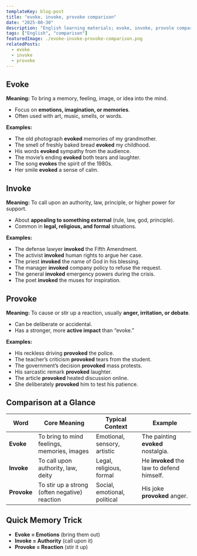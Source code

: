 ```yaml
---
templateKey: blog-post
title: "evoke, invoke, provoke comparison"
date: "2025-08-30"
description: "English learning materials; evoke, invoke, provole comparison"
tags: ["English", "comparison"]
featuredImage: ./evoke-invoke-provoke-comparison.png
relatedPosts:
  - evoke
  - invoke
  - provoke
---
```


## **Evoke**

**Meaning:** To bring a memory, feeling, image, or idea into the mind.

- Focus on **emotions, imagination, or memories**.
- Often used with art, music, smells, or words.

**Examples:**

- The old photograph **evoked** memories of my grandmother.
- The smell of freshly baked bread **evoked** my childhood.
- His words **evoked** sympathy from the audience.
- The movie’s ending **evoked** both tears and laughter.
- The song **evokes** the spirit of the 1980s.
- Her smile **evoked** a sense of calm.

## **Invoke**

**Meaning:** To call upon an authority, law, principle, or higher power for support.

- About **appealing to something external** (rule, law, god, principle).
- Common in **legal, religious, and formal** situations.

**Examples:**

- The defense lawyer **invoked** the Fifth Amendment.
- The activist **invoked** human rights to argue her case.
- The priest **invoked** the name of God in his blessing.
- The manager **invoked** company policy to refuse the request.
- The general **invoked** emergency powers during the crisis.
- The poet **invoked** the muses for inspiration.

## **Provoke**

**Meaning:** To cause or stir up a reaction, usually **anger, irritation, or debate**.

- Can be deliberate or accidental.
- Has a stronger, more **active impact** than “evoke.”

**Examples:**

- His reckless driving **provoked** the police.
- The teacher’s criticism **provoked** tears from the student.
- The government’s decision **provoked** mass protests.
- His sarcastic remark **provoked** laughter.
- The article **provoked** heated discussion online.
- She deliberately **provoked** him to test his patience.

## **Comparison at a Glance**

| Word        | Core Meaning                                  | Typical Context              | Example                                   |
| ----------- | --------------------------------------------- | ---------------------------- | ----------------------------------------- |
| **Evoke**   | To bring to mind feelings, memories, images   | Emotional, sensory, artistic | The painting **evoked** nostalgia.        |
| **Invoke**  | To call upon authority, law, deity            | Legal, religious, formal     | He **invoked** the law to defend himself. |
| **Provoke** | To stir up a strong (often negative) reaction | Social, emotional, political | His joke **provoked** anger.              |

## **Quick Memory Trick**

- **Evoke = Emotions** (bring them out)
- **Invoke = Authority** (call upon it)
- **Provoke = Reaction** (stir it up)
